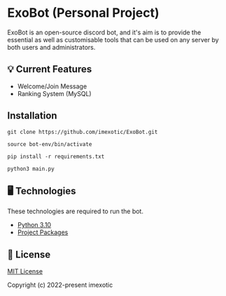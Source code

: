 # ExoBot (Personal Project) 

ExoBot is an open-source discord bot, and it's aim is to provide the essential as well as customisable tools that can be used on any server by both users and administrators.

## 💡 Current Features

  -  Welcome/Join Message
  -  Ranking System (MySQL)


## Installation

```
git clone https://github.com/imexotic/ExoBot.git

source bot-env/bin/activate

pip install -r requirements.txt

python3 main.py
```

## 🖥️  Technologies
These technologies are required to run the bot.
  
-  [Python 3.10](https://www.python.org/downloads/)
-  [Project Packages](https://github.com/imexotic/ExoBot/blob/main/requirements.txt)



## 📝  License

[MIT License](https://github.com/imexotic/ExoBot/blob/main/LICENSE)

Copyright (c) 2022-present imexotic

